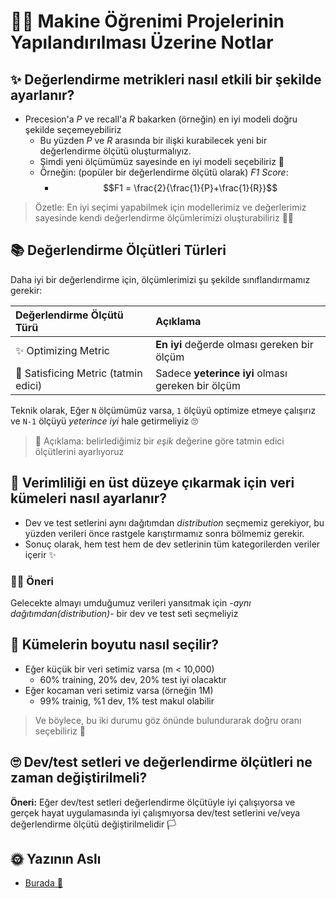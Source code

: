# 👩‍🔧 Makine Öğrenimi Projelerinin Yapılandırılması Üzerine Notlar

## ✨ Değerlendirme metrikleri nasıl etkili bir şekilde ayarlanır?

* Precesion'a _P_ ve recall'a _R_ bakarken \(örneğin\) en iyi modeli doğru şekilde seçemeyebiliriz
  * Bu yüzden _P_ ve _R_ arasında bir ilişki kurabilecek yeni bir değerlendirme ölçütü oluşturmalıyız.
  * Şimdi yeni ölçümümüz sayesinde en iyi modeli seçebiliriz 🐣
  * Örneğin: \(popüler bir değerlendirme ölçütü olarak\) _F1 Score_:
    * $$F1 = \frac{2}{\frac{1}{P}+\frac{1}{R}}$$

> Özetle: En iyi seçimi yapabilmek için modellerimiz ve değerlerimiz sayesinde kendi değerlendirme ölçümlerimizi oluşturabiliriz 👩‍🏫

## 📚 Değerlendirme Ölçütleri Türleri

Daha iyi bir değerlendirme için, ölçümlerimizi şu şekilde sınıflandırmamız gerekir:

| Değerlendirme Ölçütü Türü | Açıklama |
| :--- | :--- |
| ✨ Optimizing Metric | **En iyi** değerde olması gereken bir ölçüm |
| 🤗 Satisficing Metric \(tatmin edici\) | Sadece **yeterince iyi** olması gereken bir ölçüm |

Teknik olarak, Eğer `N` ölçümümüz varsa, `1` ölçüyü optimize etmeye çalışırız ve `N-1` ölçüyü _yeterince iyi_ hale getirmeliyiz 🙄

> 🙌 Açıklama: belirlediğimiz bir _eşik_ değerine göre tatmin edici ölçütlerini ayarlıyoruz

## 🚀 Verimliliği en üst düzeye çıkarmak için veri kümeleri nasıl ayarlanır?

* Dev ve test setlerini aynı dağıtımdan _distribution_ seçmemiz gerekiyor, bu yüzden verileri önce rastgele karıştırmamız sonra bölmemiz gerekir.
* Sonuç olarak, hem test hem de dev setlerinin tüm kategorilerden veriler içerir ✨

### 👩‍🏫 Öneri

Gelecekte almayı umduğumuz verileri yansıtmak için -_aynı dağıtımdan\(distribution\)_- bir dev ve test seti seçmeliyiz

## 🤔 Kümelerin boyutu nasıl seçilir?

* Eğer küçük bir veri setimiz varsa \(m &lt; 10,000\)
  * 60% training, 20% dev, 20% test iyi olacaktır 
* Eğer kocaman veri setimiz varsa \(örneğin 1M\)
  * 99% trainig, %1 dev, 1% test makul olabilir 

> Ve böylece, bu iki durumu göz önünde bulundurarak doğru oranı seçebiliriz 👮

## 🙄 Dev/test setleri ve değerlendirme ölçütleri ne zaman değiştirilmeli?

**Öneri:** Eğer dev/test setleri değerlendirme ölçütüyle iyi çalışıyorsa ve gerçek hayat uygulamasında iyi çalışmıyorsa dev/test setlerini ve/veya değerlendirme ölçütü değiştirilmelidir 🏳

## 🌞 Yazının Aslı

* [Burada 🐾](https://dl.asmaamir.com/7-appliedml/1-evaluation)


